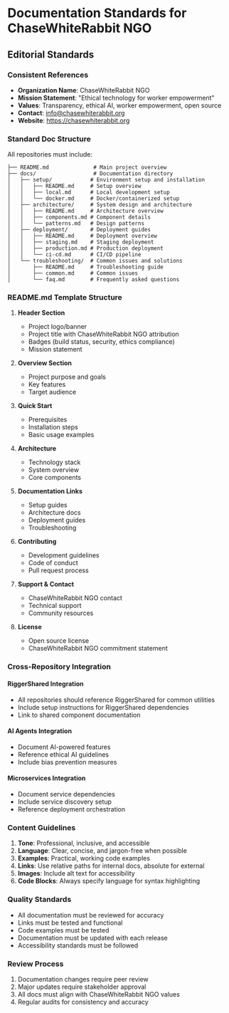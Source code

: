 # Documentation Standards for ChaseWhiteRabbit NGO

## Editorial Standards

### Consistent References
- **Organization Name**: ChaseWhiteRabbit NGO
- **Mission Statement**: "Ethical technology for worker empowerment"
- **Values**: Transparency, ethical AI, worker empowerment, open source
- **Contact**: info@chasewhiterabbit.org
- **Website**: https://chasewhiterabbit.org

### Standard Doc Structure
All repositories must include:

```
├── README.md              # Main project overview
├── docs/                  # Documentation directory
│   ├── setup/            # Environment setup and installation
│   │   ├── README.md     # Setup overview
│   │   ├── local.md      # Local development setup
│   │   └── docker.md     # Docker/containerized setup
│   ├── architecture/     # System design and architecture
│   │   ├── README.md     # Architecture overview
│   │   ├── components.md # Component details
│   │   └── patterns.md   # Design patterns
│   ├── deployment/       # Deployment guides
│   │   ├── README.md     # Deployment overview
│   │   ├── staging.md    # Staging deployment
│   │   ├── production.md # Production deployment
│   │   └── ci-cd.md      # CI/CD pipeline
│   └── troubleshooting/  # Common issues and solutions
│       ├── README.md     # Troubleshooting guide
│       ├── common.md     # Common issues
│       └── faq.md        # Frequently asked questions
```

### README.md Template Structure

1. **Header Section**
   - Project logo/banner
   - Project title with ChaseWhiteRabbit NGO attribution
   - Badges (build status, security, ethics compliance)
   - Mission statement

2. **Overview Section**
   - Project purpose and goals
   - Key features
   - Target audience

3. **Quick Start**
   - Prerequisites
   - Installation steps
   - Basic usage examples

4. **Architecture**
   - Technology stack
   - System overview
   - Core components

5. **Documentation Links**
   - Setup guides
   - Architecture docs
   - Deployment guides
   - Troubleshooting

6. **Contributing**
   - Development guidelines
   - Code of conduct
   - Pull request process

7. **Support & Contact**
   - ChaseWhiteRabbit NGO contact
   - Technical support
   - Community resources

8. **License**
   - Open source license
   - ChaseWhiteRabbit NGO commitment statement

### Cross-Repository Integration

#### RiggerShared Integration
- All repositories should reference RiggerShared for common utilities
- Include setup instructions for RiggerShared dependencies
- Link to shared component documentation

#### AI Agents Integration
- Document AI-powered features
- Reference ethical AI guidelines
- Include bias prevention measures

#### Microservices Integration
- Document service dependencies
- Include service discovery setup
- Reference deployment orchestration

### Content Guidelines

1. **Tone**: Professional, inclusive, and accessible
2. **Language**: Clear, concise, and jargon-free when possible
3. **Examples**: Practical, working code examples
4. **Links**: Use relative paths for internal docs, absolute for external
5. **Images**: Include alt text for accessibility
6. **Code Blocks**: Always specify language for syntax highlighting

### Quality Standards

- All documentation must be reviewed for accuracy
- Links must be tested and functional
- Code examples must be tested
- Documentation must be updated with each release
- Accessibility standards must be followed

### Review Process

1. Documentation changes require peer review
2. Major updates require stakeholder approval
3. All docs must align with ChaseWhiteRabbit NGO values
4. Regular audits for consistency and accuracy
